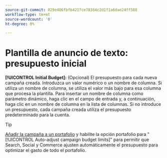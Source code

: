```yaml
---
source-git-commit: 029e406fbfb4217ce78364c2d1f1a6dae24ff588
workflow-type: tm+mt
source-wordcount: '0'
ht-degree: 0%

---
```

# Plantilla de anuncio de texto: presupuesto inicial

**[!UICONTROL Initial Budget]:** (Opcional) El presupuesto para cada nueva campaña creada. Introduzca un valor numérico o un nombre de columna. Si utiliza un nombre de columna, se utiliza el valor más bajo para esa columna que procesa la plantilla. Para insertar un nombre de columna como parámetro dinámico, haga clic en el campo de entrada y, a continuación, haga clic en un nombre de columna en la lista de columnas. Si no introduce un presupuesto, cada campaña creada utiliza el presupuesto predeterminado para la cuenta.

>[!TIP]
>
>[Añadir la campaña a un portafolio](/help/search-social-commerce/campaign-management/campaign-assign-to-portfolio.md) y habilite la opción portafolio para &quot;[!UICONTROL Auto-adjust campaign budget limits]&quot; para permitir que Search, Social y Commerce ajusten automáticamente el presupuesto para optimizar el gasto de todo el portafolio.
